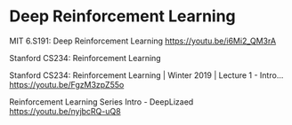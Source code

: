 # Deep Reinforcement Learning

MIT 6.S191: Deep Reinforcement Learning https://youtu.be/i6Mi2_QM3rA


Stanford CS234: Reinforcement Learning

Stanford CS234: Reinforcement Learning | Winter 2019 | Lecture 1 - Intro... https://youtu.be/FgzM3zpZ55o


Reinforcement Learning Series Intro - DeepLizaed https://youtu.be/nyjbcRQ-uQ8